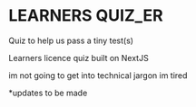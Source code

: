# LEARNERS QUIZ_ER
 Quiz to help us pass a tiny test(s)

 Learners licence quiz built on NextJS

 im not going to get into technical jargon im tired

*updates to be made
